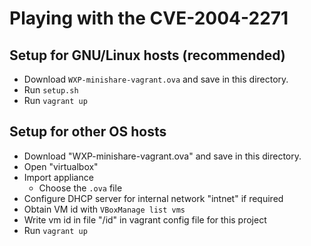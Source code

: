 Playing with the CVE-2004-2271
==============================


Setup for GNU/Linux hosts (recommended)
---------------------------------------

- Download `WXP-minishare-vagrant.ova` and save in this directory.
- Run `setup.sh`
- Run `vagrant up`


Setup for other OS hosts
------------------------

- Download "WXP-minishare-vagrant.ova" and save in this directory.
- Open "virtualbox"
- Import appliance
  - Choose the `.ova` file
- Configure DHCP server for internal network "intnet" if required
- Obtain VM id with `VBoxManage list vms`
- Write vm id in file "/id" in vagrant config file for this project
- Run `vagrant up`

